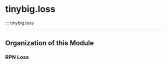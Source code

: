 # tinybig.loss

::: tinybig.loss

---------------------------------------
## Organization of this Module

### RPN Loss

